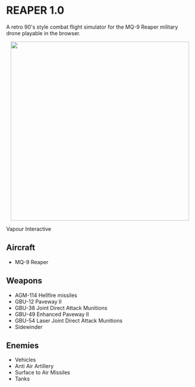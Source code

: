 # REAPER 1.0 

A retro 90's style combat flight simulator for the MQ-9 Reaper military drone playable in the browser.

<p align="center"> 
    <img width="480" src="https://upload.wikimedia.org/wikipedia/commons/a/a1/MQ-9_Reaper_during_Exercise_Northern_Strike_2019.png">
</p>

Vapour Interactive

## Aircraft
* MQ-9 Reaper

## Weapons
* AGM-114 Hellfire missiles
* GBU-12 Paveway II
* GBU-38 Joint Direct Attack Munitions
* GBU-49 Enhanced Paveway II
* GBU-54 Laser Joint Direct Attack Munitions
* Sidewinder

## Enemies
* Vehicles
* Anti Air Artillery
* Surface to Air Missiles
* Tanks

